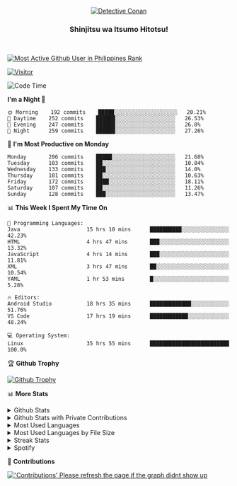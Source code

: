 <p align="center">
<a href="https://mrepol742.github.io">
  <img alt="Detective Conan" src="https://mrepol742-gif-randomizer.vercel.app/api" /> 
  </a> 
  <h3 align="center">Shinjitsu wa Itsumo Hitotsu!</h3>
</p>
<br>

 
[![Most Active Github User in Philippines Rank](https://enibdhv97zm33sz.m.pipedream.net)](https://mrepol742.github.io)

[![Visitor](https://visitor-badge.glitch.me/badge?page_id=mrepol742)](https:/mrepol742.github.io)

[comment]: <> (This is a automated generated Data from github action workflow)
[comment]: <> (START OF GENERATED DATA)

<!--START_SECTION:waka-->
![Code Time](http://img.shields.io/badge/Code%20Time-392%20hrs%2034%20mins-blue)

**I'm a Night 🦉** 

```text
🌞 Morning    192 commits    █████░░░░░░░░░░░░░░░░░░░░   20.21% 
🌆 Daytime    252 commits    ██████░░░░░░░░░░░░░░░░░░░   26.53% 
🌃 Evening    247 commits    ██████░░░░░░░░░░░░░░░░░░░   26.0% 
🌙 Night      259 commits    ██████░░░░░░░░░░░░░░░░░░░   27.26%

```
📅 **I'm Most Productive on Monday** 

```text
Monday       206 commits    █████░░░░░░░░░░░░░░░░░░░░   21.68% 
Tuesday      103 commits    ██░░░░░░░░░░░░░░░░░░░░░░░   10.84% 
Wednesday    133 commits    ███░░░░░░░░░░░░░░░░░░░░░░   14.0% 
Thursday     101 commits    ██░░░░░░░░░░░░░░░░░░░░░░░   10.63% 
Friday       172 commits    ████░░░░░░░░░░░░░░░░░░░░░   18.11% 
Saturday     107 commits    ██░░░░░░░░░░░░░░░░░░░░░░░   11.26% 
Sunday       128 commits    ███░░░░░░░░░░░░░░░░░░░░░░   13.47%

```


📊 **This Week I Spent My Time On** 

```text
💬 Programming Languages: 
Java                     15 hrs 10 mins      ██████████░░░░░░░░░░░░░░░   42.23% 
HTML                     4 hrs 47 mins       ███░░░░░░░░░░░░░░░░░░░░░░   13.32% 
JavaScript               4 hrs 14 mins       ███░░░░░░░░░░░░░░░░░░░░░░   11.81% 
XML                      3 hrs 47 mins       ██░░░░░░░░░░░░░░░░░░░░░░░   10.54% 
YAML                     1 hr 53 mins        █░░░░░░░░░░░░░░░░░░░░░░░░   5.28%

🔥 Editors: 
Android Studio           18 hrs 35 mins      █████████████░░░░░░░░░░░░   51.76% 
VS Code                  17 hrs 19 mins      ████████████░░░░░░░░░░░░░   48.24%

💻 Operating System: 
Linux                    35 hrs 55 mins      █████████████████████████   100.0%

```


<!--END_SECTION:waka-->

[comment]: <> (END OF GENERATED DATA)

<p>

🏆 **Github Trophy**
  
<a href="https://mrepol742.github.io">
<img alt="Github Trophy" src="https://github-profile-trophy.vercel.app/?username=mrepol742&theme=gruvbox">
</a>
</p>

<p>

📊 **More Stats**
  
<details>
  <summary>Github Stats</summary>
  <br>
  <a href="https://mrepol742.github.io">
  <img alt="Github Stats" src="https://github-readme-stats.vercel.app/api?username=mrepol742&show_icons=true&count_private=true&theme=gruvbox">
</a>  
  
</details> 
  
  <details>
  <summary>Github Stats with Private Contributions</summary>
  <br>
 <a href="https://mrepol742.github.io">
<img alt="Github Stats with Private Contributions" src="https://mrepol742.github.io/github-stats/generated/overview.svg">
</a>
</details>
  
<details>
  <summary>Most Used Languages</summary>
  <br>
 <a href="https://mrepol742.github.io">
<img alt="Most Used Languages" src="https://github-readme-stats.vercel.app/api/top-langs/?username=mrepol742&layout=compact&include_all_commits=true&&count_private=true&langs_count=20&theme=gruvbox">
</a>
</details>

 <details>
  <summary>Most Used Languages by File Size</summary>
  <br>
 <a href="https://mrepol742.github.io">
<img alt="Most Used Languages by File Size" src="https://mrepol742.github.io/github-stats/generated/languages.svg">
</a>
</details>

<details>
  <summary>Streak Stats</summary>
  <br>
<a href="https://mrepol742.github.io">
<img alt="'Streak Stats' Please refresh the page if the stats didnt show up" src="https://mrepol742-streak-stats.herokuapp.com/?user=mrepol742&theme=gruvbox">
</a>
</p>
</details>
<details>
  <summary>Spotify</summary>
  <br>
<a href="https://mrepol742.github.io">
<img alt="Spotify" src="https://spotify-recently-played-readme.vercel.app/api?user=7xx9e7hwq1qyown0m4ut78pcz&count=10&unique=true">
</a>
</p>
</details>


📜 **Contributions**
  
<a href="https://mrepol742.github.io">
<img alt="'Contributions' Please refresh the page if the graph didnt show up" src="https://mrepol742-activity-graph.herokuapp.com/graph?username=mrepol742&theme=github&hide_border=true">
</a>
</p>
